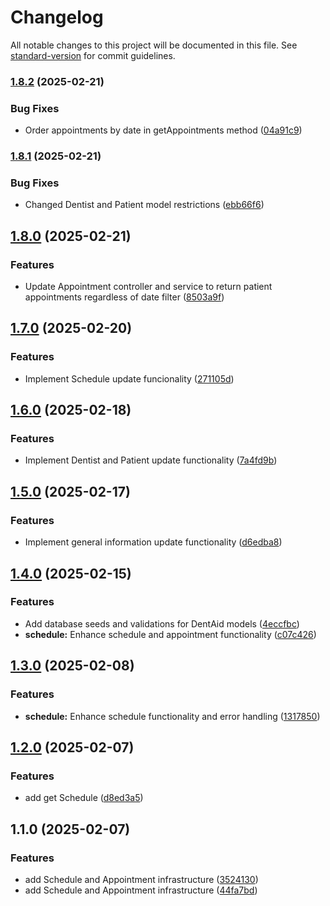 # Changelog

All notable changes to this project will be documented in this file. See [standard-version](https://github.com/conventional-changelog/standard-version) for commit guidelines.

### [1.8.2](https://github.com/MaiGdev/dentaid_node_mongodb_api/compare/v1.8.1...v1.8.2) (2025-02-21)


### Bug Fixes

* Order appointments by date in getAppointments method ([04a91c9](https://github.com/MaiGdev/dentaid_node_mongodb_api/commit/04a91c9f2b08c1c7e84e6f375a225db9fe77bcf2))

### [1.8.1](https://github.com/MaiGdev/dentaid_node_mongodb_api/compare/v1.8.0...v1.8.1) (2025-02-21)


### Bug Fixes

* Changed Dentist and Patient model restrictions ([ebb66f6](https://github.com/MaiGdev/dentaid_node_mongodb_api/commit/ebb66f695fa381e198925abef16bde85b88c51ff))

## [1.8.0](https://github.com/MaiGdev/dentaid_node_mongodb_api/compare/v1.7.0...v1.8.0) (2025-02-21)


### Features

* Update Appointment controller and service to return patient appointments regardless of date filter ([8503a9f](https://github.com/MaiGdev/dentaid_node_mongodb_api/commit/8503a9fa9ef79978d6d5d338c10c06d95b8bf2ec))

## [1.7.0](https://github.com/MaiGdev/dentaid_node_mongodb_api/compare/v1.6.0...v1.7.0) (2025-02-20)


### Features

* Implement Schedule update funcionality ([271105d](https://github.com/MaiGdev/dentaid_node_mongodb_api/commit/271105dc3f8a7b9e7f0e04e14f63bfd37cb9f8a3))

## [1.6.0](https://github.com/MaiGdev/dentaid_node_mongodb_api/compare/v1.5.0...v1.6.0) (2025-02-18)


### Features

* Implement Dentist and Patient update functionality ([7a4fd9b](https://github.com/MaiGdev/dentaid_node_mongodb_api/commit/7a4fd9b91232f2e51dd275f69786b8d5eaebd8bc))

## [1.5.0](https://github.com/MaiGdev/dentaid_node_mongodb_api/compare/v1.4.2...v1.5.0) (2025-02-17)


### Features

* Implement general information update functionality ([d6edba8](https://github.com/MaiGdev/dentaid_node_mongodb_api/commit/d6edba85b6ca028cc39e441b5a08d7d26bb844b7))

## [1.4.0](https://github.com/MaiGdev/dentaid_node_mongodb_api/compare/v1.3.0...v1.4.0) (2025-02-15)


### Features

* Add database seeds and validations for DentAid models ([4eccfbc](https://github.com/MaiGdev/dentaid_node_mongodb_api/commit/4eccfbcd8189133d3fe3896682a93da580eed04a))
* **schedule:** Enhance schedule and appointment functionality ([c07c426](https://github.com/MaiGdev/dentaid_node_mongodb_api/commit/c07c426315075f48fc0c87fefbda75da1160937a))

## [1.3.0](https://github.com/MaiGdev/dentaid_node_mongodb_api/compare/v1.2.0...v1.3.0) (2025-02-08)


### Features

* **schedule:** Enhance schedule functionality and error handling ([1317850](https://github.com/MaiGdev/dentaid_node_mongodb_api/commit/13178509d469c23b1f390456e57f12945fe0b789))

## [1.2.0](https://github.com/MaiGdev/dentaid_node_mongodb_api/compare/v1.1.0...v1.2.0) (2025-02-07)


### Features

* add get Schedule ([d8ed3a5](https://github.com/MaiGdev/dentaid_node_mongodb_api/commit/d8ed3a5ca5af7c726c09a9fb793371a392b7a04f))

## 1.1.0 (2025-02-07)


### Features

* add Schedule and Appointment infrastructure ([3524130](https://github.com/MaiGdev/dentaid_node_mongodb_api/commit/35241308e344da9259f13c06a0a09c056496b022))
* add Schedule and Appointment infrastructure ([44fa7bd](https://github.com/MaiGdev/dentaid_node_mongodb_api/commit/44fa7bd3d828143ae8a302f1215ba8be699fa3e8))

